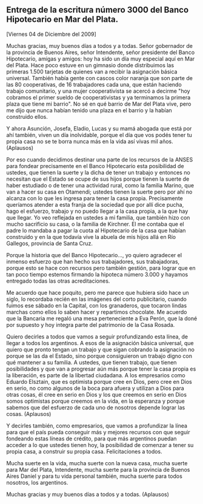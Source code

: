 Entrega de la escritura número 3000 del Banco Hipotecario en Mar del Plata.
---------------------------------------------------------------------------

[Viernes 04 de Diciembre del 2009]

Muchas gracias, muy buenos días a todos y a todas. Señor gobernador de
la provincia de Buenos Aires, señor Intendente, señor presidente del
Banco Hipotecario, amigas y amigos: hoy ha sido un día muy especial aquí
en Mar del Plata. Hace poco estuve en un gimnasio donde distribuimos las
primeras 1.500 tarjetas de quienes van a recibir la asignación básica
universal. También había gente con cascos color naranja que son parte de
las 80 cooperativas, de 16 trabajadores cada una, que están haciendo
trabajo comunitario, y una mujer cooperativista se acercó a decirme "hoy
cobramos el primer sueldo de cooperativistas y ya terminamos la primera
plaza que tiene mi barrio". No sé en qué barrio de Mar del Plata vive,
pero me dijo que nunca habían tenido una plaza en el barrio y la habían
construido ellos.

Y ahora Asunción, Josefa, Eladio, Lucas y su mamá abogada que está por
ahí también, viven un día inolvidable, porque el día que vos podés tener
tu propia casa no se te borra nunca más en la vida así vivas mil años.
(Aplausos)

Por eso cuando decidimos destinar una parte de los recursos de la ANSES
para fondear precisamente en el Banco Hipotecario esta posibilidad de
ustedes, que tienen la suerte y la dicha de tener un trabajo y entonces
no necesitan que el Estado se ocupe de sus hijos porque tienen la suerte
de haber estudiado o de tener una actividad rural, como la familia
Marino, que van a hacer su casa en Otamendi; ustedes tienen la suerte
pero por ahí no alcanza con lo que les ingresa para tener la casa
propia. Precisamente queríamos atender a esta franja de la sociedad que
por allí dice pucha, hago el esfuerzo, trabajo y no puedo llegar a la
casa propia, a la que hay que llegar. Yo veo reflejada en ustedes a mi
familia, que también hizo con mucho sacrificio su casa, o la familia de
Kirchner. El me contaba que el padre lo mandaba a pagar la cuota al
Hipotecario de la casa que habían construido y en la que todavía vive la
abuela de mis hijos allá en Río Gallegos, provincia de Santa Cruz.

Porque la historia que del Banco Hipotecario..., yo quiero agradecer el
inmenso esfuerzo que han hecho sus trabajadores, sus trabajadoras,
porque esto se hace con recursos pero también gestión, para lograr que
en tan poco tiempo estemos firmando la hipoteca número 3.000 y hayamos
entregado todas las otras acreditaciones.

Me acuerdo que hace poquito, pero me parece que hubiera sido hace un
siglo, lo recordaba recién en las imágenes del corto publicitario,
cuando fuimos ese sábado en la Capital, con los granaderos, que tocaron
lindas marchas como ellos lo saben hacer y repartimos chocolate. Me
acuerdo que la Bancaria me regaló una mesa perteneciente a Eva Perón,
que la doné por supuesto y hoy integra parte del patrimonio de la Casa
Rosada.

Quiero decirles a todos que vamos a seguir profundizando esta línea, de
llegar a todos los argentinos. A esos de la asignación básica universal,
que quiero que pronto tengan un trabajo y que sigan cobrando la
asignación no porque se las da el Estado, sino porque consiguieron un
trabajo digno con qué mantener a su familia. A ustedes, que tienen
trabajo, que tienen posibilidades y que van a progresar aún más porque
tener la casa propia es la liberación, es parte de la libertad
ciudadana. A los empresarios como Eduardo Elsztain, que es optimista
porque cree en Dios, pero cree en Dios en serio, no como algunos de la
boca para afuera y utilizan a Dios para otras cosas, él cree en serio en
Dios y los que creemos en serio en Dios somos optimistas porque creemos
en la vida, en la esperanza y porque sabemos que del esfuerzo de cada
uno de nosotros depende lograr las cosas. (Aplausos)

Y decirles también, como empresarios, que vamos a profundizar la línea
para que el país pueda conseguir más y mejores recursos con que seguir
fondeando estas líneas de crédito, para que más argentinos puedan
acceder a lo que ustedes tienen hoy, la posibilidad de comenzar a tener
su propia casa, a construir su propia casa. Felicitaciones a todos.

Mucha suerte en la vida, mucha suerte con la nueva casa, mucha suerte
para Mar del Plata, Intendente, mucha suerte para la provincia de Buenos
Aires Daniel y para tu vida personal también, mucha suerte para todos
nosotros, los argentinos.

Muchas gracias y muy buenos días a todos y a todas. (Aplausos)

 

 

 
